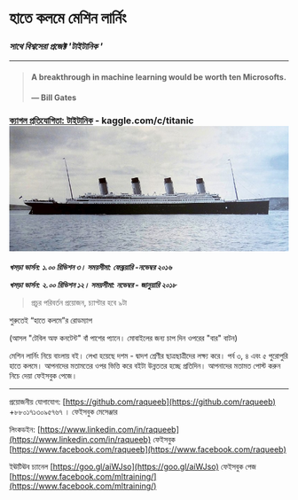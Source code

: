 # হাতে কলমে মেশিন লার্নিং

### _সাথে বিশ্বসেরা প্রজেক্ট 'টাইটানিক '_

---

> #### A breakthrough in machine learning would be worth ten Microsofts.
>
> #### — Bill Gates

### [ক্যাগল প্রতিযোগিতা: টাইটানিক](https://www.kaggle.com/c/titanic/ "টাইটানিক ") - kaggle.com/c/titanic![](/assets/titanic-kaggle.JPG)

_**খসড়া ভার্সন: ১.০০ রিভিশন ৩। সময়সীমা:  ফেব্রূয়ারি -নভেম্বর ২০১৬**_

_**খসড়া ভার্সন: ২.০০ রিভিশন ১২। সময়সীমা: নভেম্বর  - জানুয়ারি ২০১৮**_

> প্রচুর পরিবর্তন প্রয়োজন, চ্যাপ্টার হবে ৯টা

শুরুতেই “হাতে কলমে”র রোডম্যাপ

\(আসল "টেবিল অফ কনটেন্ট" বাঁ পাশের প্যানে। মোবাইলের জন্য চাপ দিন ওপরের "বার" বাটন\)

মেশিন লার্নিং নিয়ে বাংলায় বই। লেখা হয়েছে দশম - দ্বাদশ শ্রেণীর ছাত্রছাত্রীদের লক্ষ্য করে। পর্ব ৩, ৪ এবং ৫ পুরোপুরি হাতে কলমে। আপনাদের মতামতের ওপর ভিত্তি করে বইটা উন্নততর হচ্ছে প্রতিদিন। আপনাদের মতামত পোস্ট করুন নিচে দেয়া ফেইসবুক পেজে।

---

প্রয়োজনীয় যোগাযোগ: [https://github.com/raqueeb](https://github.com/raqueeb) +৮৮০১৭১৩০৯৫৭৬৭ । ফেইসবুক মেসেঞ্জার

লিংকডইন: [https://www.linkedin.com/in/raqueeb](https://www.linkedin.com/in/raqueeb) ফেইসবুক [https://www.facebook.com/raqueeb](https://www.facebook.com/raqueeb)

ইঊটিঊব চ্যানেল [https://goo.gl/aiWJso](https://goo.gl/aiWJso) ফেইসবুক পেজ [https://www.facebook.com/mltraining/](https://www.facebook.com/mltraining/)

